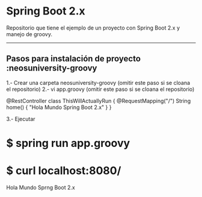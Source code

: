 # Spring Boot 2.x

Repositorio que tiene el ejemplo de un proyecto con Spring Boot 2.x y manejo de groovy.

----------------------------------
Pasos para instalación de proyecto :neosuniversity-groovy
----------------------------------
1.- Crear una carpeta neosuniversity-groovy (omitir este paso si se cloana el repositorio)
2.- vi app.groovy (omitir este paso si se cloana el repositorio)

@RestController
class ThisWillActuallyRun {
	@RequestMapping("/")
		String home() {
			"Hola Mundo Spring Boot 2.x"
		}
}

3.- Ejecutar
# $ spring run app.groovy

# $ curl localhost:8080/
Hola Mundo Sprng Boot 2.x
